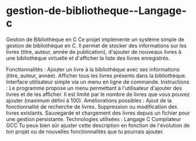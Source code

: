# gestion-de-bibliotheque--Langage-c
Gestion de Bibliothèque en C
Ce projet implémente un système simple de gestion de bibliothèque en C. Il permet de stocker des informations sur les livres (titre, auteur, année de publication), d'ajouter de nouveaux livres à une bibliothèque virtuelle et d'afficher la liste des livres enregistrés.

Fonctionnalités :
Ajouter un livre à la bibliothèque avec ses informations (titre, auteur, année).
Afficher tous les livres présents dans la bibliothèque.
Interface utilisateur simple via un menu en ligne de commande.
Instructions :
Le programme propose un menu permettant à l'utilisateur d'ajouter des livres et de les afficher.
Il est limité par le nombre de livres que vous pouvez ajouter (maximum défini à 100).
Améliorations possibles :
Ajout de la fonctionnalité de recherche de livres.
Suppression ou modification des livres existants.
Sauvegarde et chargement des livres depuis un fichier pour une gestion persistante.
Technologies utilisées :
Langage C
Compilateur GCC
Tu peux bien sûr ajuster cette description en fonction de l'évolution de ton projet ou de nouvelles fonctionnalités que tu pourrais ajouter.
